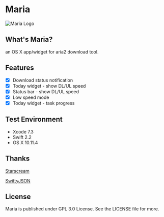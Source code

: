 # Maria

![Maria Logo](http://windisco.qiniudn.com/MariaBanner.png)

## What's Maria?

an OS X app/widget for aria2 download tool.

## Features

* [x] Download status notification
* [x] Today widget - show DL/UL speed
* [x] Status bar - show DL/UL speed
* [x] Low speed mode
* [x] Today widget - task progress

## Test Environment

* Xcode 7.3
* Swift 2.2
* OS X 10.11.4

## Thanks

[Starscream](https://github.com/daltoniam/Starscream)

[SwiftyJSON](https://github.com/SwiftyJSON/SwiftyJSON)

## License

Maria is published under GPL 3.0 License. See the LICENSE file for more.